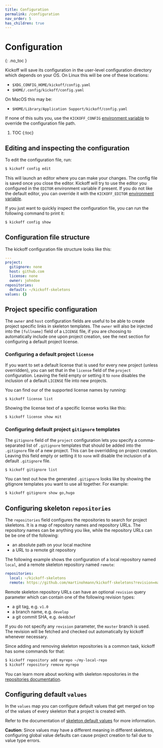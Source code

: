 ```yaml
---
title: Configuration
permalink: /configuration
nav_order: 5
has_children: true
---
```


# Configuration
{: .no_toc }

Kickoff will save its configuration in the user-level configuration directory
which depends on your OS. On Linux this will be one of these locations:

- `$XDG_CONFIG_HOME/kickoff/config.yaml`
- `$HOME/.config/kickoff/config.yaml`

On MacOS this may be:

- `$HOME/Library/Application Support/kickoff/config.yaml`

If none of this suits you, use the `KICKOFF_CONFIG` [environment
variable](/configuration/environment-variables) to override the configuration file path.

1. TOC
{:toc}

## Editing and inspecting the configuration

To edit the configuration file, run:

```bash
$ kickoff config edit
```

This will launch an editor where you can make your changes. The config file is
saved once you close the editor. Kickoff will try to use the editor you
configured in the `EDITOR` environment variable if present. If you do not like
the default editor, you can override it with the `KICKOFF_EDITOR` [environment
variable](/configuration/environment-variables).

If you just want to quickly inspect the configuration file, you can run the
following command to print it:

```bash
$ kickoff config show
```

## Configuration file structure

The kickoff configuration file structure looks like this:

```yaml
---
project:
  gitignore: none
  host: github.com
  license: none
  owner: johndoe
repositories:
  default: ~/kickoff-skeletons
values: {}
```

## Project specific configuration

The `owner` and `host` configuration fields are useful to be able to create
project specific links in skeleton templates. The `owner` will also be injected
into the `[fullname]` field of a `LICENSE` file, if you are choosing to
automatically include one upon project creation, see the next section for
configuring a default project license.

### Configuring a default project `license`

If you want to set a default license that is used for every new project (unless
overridden), you can set that in the `license` field of the `project`
configuration. Leaving the field empty or setting it to `none` disables the
inclusion of a default `LICENSE` file into new projects.

You can find our of the supported license names by running:

```bash
$ kickoff license list
```

Showing the license text of a specific license works like this:

```bash
$ kickoff license show mit
```

### Configuring default project `gitignore` templates

The `gitignore` field of the `project` configuration lets you specify a
comma-separated list of `.gitignore` templates that should be added into the
`.gitignore` file of a new project. This can be overridding on project
creation. Leaving this field empty or setting it to `none` will disable the
inclusion of a default `.gitignore` file.

```bash
$ kickoff gitignore list
```

You can test out how the generated `.gitignore` looks like by showing the
gitignore templates you want to use all together. For example:

```bash
$ kickoff gitignore show go,hugo
```

## Configuring skeleton `repositories`

The `repositories` field configures the repositories to search for project skeletons. It is a map of repository names and repository URLs. The repository names can be anything you like, while the repository URLs can be be one of the following:

- an absolute path on your local machine
- a URL to a remote git repository

The following example shows the configuration of a local repository named `local`, and a remote skeleton repository named `remote`:

```yaml
repositories:
  local: ~/kickoff-skeletons
  remote: https://github.com/martinohmann/kickoff-skeletons?revision=master
```

Remote skeleton repository URLs can have an optional `revision` query parameter which can contain one of the following revision types:

- a git tag, e.g. `v1.0`
- a branch name, e.g. `develop`
- a git commit SHA, e.g. `de4db3ef`

If you do not specify any `revision` parameter, the `master` branch is used.
The revision will be fetched and checked out automatically by kickoff whenever
necessary. 

Since adding and removing skeleton repositories is a common task, kickoff has some commands for that:

```bash
$ kickoff repository add myrepo ~/my-local-repo
$ kickoff repository remove myrepo
```

You can learn more about working with skeleton repositories in the [repositories documentation](/repositories).

## Configuring default `values`

In the `values` map you can configure default values that get merged on top of
the values of every skeleton that a project is created with.

Refer to the documentation of [skeleton default
values](/skeletons/configuration#configuring-default-values) for more
information.

**Caution**: Since values may have a different meaning in different skeletons,
configuring global value defaults can cause project creation to fail due to
value type errors.
